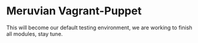 # Meruvian Vagrant-Puppet

This will become our default testing environment, we are working to finish all modules, stay tune.

